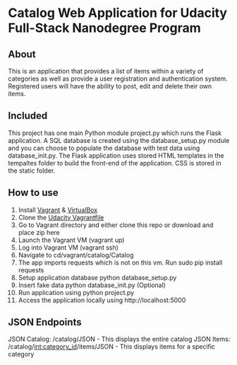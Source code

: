 # Catalog Web Application for Udacity Full-Stack Nanodegree Program

## About
This is an application that provides a list of items within a variety of categories as well as provide a user registration and authentication system. Registered users will have the ability to post, edit and delete their own items.

## Included
This project has one main Python module project.py which runs the Flask application. A SQL database is created using the database_setup.py module and you can choose to populate the database with test data using database_init.py. The Flask application uses stored HTML templates in the tempaltes folder to build the front-end of the application. CSS is stored in the static folder.

## How to use
1. Install [Vagrant](https://www.vagrantup.com/) & [VirtualBox](https://www.virtualbox.org/wiki/Downloads)
1. Clone the [Udacity Vagrantfile](https://github.com/udacity/fullstack-nanodegree-vm)
1. Go to Vagrant directory and either clone this repo or download and place zip    here
1. Launch the Vagrant VM (vagrant up)
1. Log into Vagrant VM (vagrant ssh)
1. Navigate to cd/vagrant/catalog/Catalog
1. The app imports requests which is not on this vm. Run sudo pip install requests
1. Setup application database python database_setup.py
1. Insert fake data python database_init.py (Optional)
1. Run application using python project.py
1. Access the application locally using http://localhost:5000

## JSON Endpoints
JSON Catalog: /catalog/JSON  - This displays the entire catalog
JSON Items: /catalog/<int:category_id>/items/JSON - This displays items for a specific category
